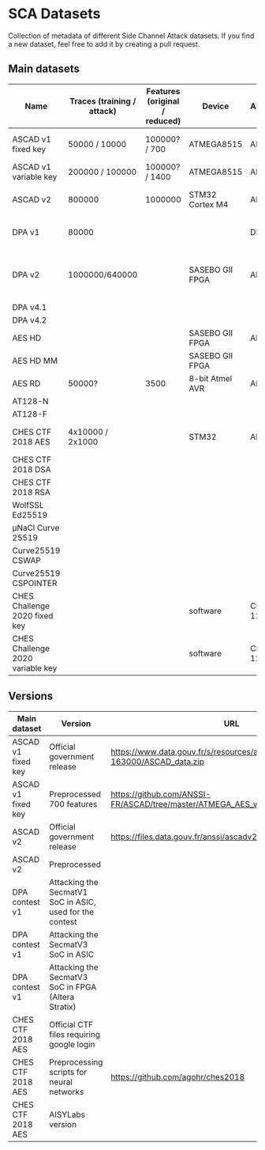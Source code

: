 # SCA Datasets
Collection of metadata of different Side Channel Attack datasets.
If you find a new dataset, feel free to add it by creating a pull request.

## Main datasets

| Name | Traces (training / attack) | Features (original / reduced) | Device | Algorithm | Countermeasures | Keys | Aquisition | Papers | URL |
|---|---|---|---|---|---|---|---|---|---|
| ASCAD v1 fixed key | 50000 / 10000 | 100000? / 700 | ATMEGA8515 | AES-128 | 1st order XOR Boolean Masking | Fixed | EM | [JOC 2020](https://doi.org/10.1007/s13389-019-00220-8) | see versions below |
| ASCAD v1 variable key | 200000 / 100000 | 100000? / 1400 | ATMEGA8515 | AES-128 | 1st order XOR Boolean Masking | Random | EM | [JOC 2020](https://doi.org/10.1007/s13389-019-00220-8) | [github](https://github.com/ANSSI-FR/ASCAD/tree/410b92bab3bc69502b43c5cc9ccdec74794870be/ATMEGA_AES_v1/ATM_AES_v1_variable_key) |
| ASCAD v2 | 800000 | 1000000 | STM32 Cortex M4 | AES-128 | 2nd order Boolean Masking and shuffling | Random | Power | [preprint 2021/592](https://eprint.iacr.org/2021/592.pdf) | See versions below |
| DPA v1 | 80000 |  |  | DES |  | Fixed |  |  | See versions below|
| DPA v2 | 1000000/640000 |  | SASEBO GII FPGA | AES-128 | None | Random in template, 32 fixed in test | Power |  | [website](https://www.dpacontest.org/v2/download.php) |
| DPA v4.1 |  |  |  |  |  |  |  |  |
| DPA v4.2 |  |  |  |  |  |  |  |  |
| AES HD |  |  | SASEBO GII FPGA | AES-128 |  | Fixed |  |  | [website](http://aisylabdatasets.ewi.tudelft.nl/aes_hd.h5) |
| AES HD MM|  |  | SASEBO GII FPGA |  |  |  |  |  |
| AES RD | 50000? | 3500 | 8-bit Atmel AVR | AES-128 | Random delay interrupt | 1 fixed | Power | [CHES 2009](https://www.iacr.org/archive/ches2009/57470156/57470156.pdf) | [github](https://github.com/ikizhvatov/randomdelays-traces) |
| AT128-N |  |  |  |  |  |  |  |  |
| AT128-F |  |  |  |  |  |  |  |  |
| CHES CTF 2018 AES | 4x10000 / 2x1000 |  | STM32 | AES-128 |  | Fixed |  |  | See versions below |
| CHES CTF 2018 DSA |  |  |  |  | DSA | Fixed |  |  |  |
| CHES CTF 2018 RSA |  |  |  |  | RSA | Fixed |  |  |  |
| WolfSSL Ed25519 |  |  |  |  |  |  |  |  |
| μNaCl Curve 25519 |  |  |  |  |  |  |  |  |
| Curve25519 CSWAP |  |  |  |  |  |  |  |  |
| Curve25519 CSPOINTER |  |  |  |  |  |  |  |  |
| CHES Challenge 2020 fixed key |  |  | software | Clyde-128 | different ISW masking methods | Fixed | Power | [preprint 2022/471](https://eprint.iacr.org/2022/471.pdf) |  |
| CHES Challenge 2020 variable key |  |  | software | Clyde-128 | different ISW masking methods | Random | Power | [preprint 2022/471](https://eprint.iacr.org/2022/471.pdf) |  |

## Versions
| Main dataset | Version | URL |
|---|---|---|
| ASCAD v1 fixed key | Official government release | https://www.data.gouv.fr/s/resources/ascad/20180530-163000/ASCAD_data.zip |
| ASCAD v1 fixed key | Preprocessed 700 features |  https://github.com/ANSSI-FR/ASCAD/tree/master/ATMEGA_AES_v1/ATM_AES_v1_fixed_key |
| ASCAD v2 | Official government release | https://files.data.gouv.fr/anssi/ascadv2/ |
| ASCAD v2 | Preprocessed |  |
| DPA contest v1 | Attacking the SecmatV1 SoC in ASIC, used for the contest |  |
| DPA contest v1 | Attacking the SecmatV3 SoC in ASIC |  |
| DPA contest v1 | Attacking the SecmatV3 SoC in FPGA (Altera Stratix) |  |
| CHES CTF 2018 AES | Official CTF files requiring google login |  |
| CHES CTF 2018 AES | Preprocessing scripts for neural networks | https://github.com/agohr/ches2018 |
| CHES CTF 2018 AES | AISYLabs version |  |

